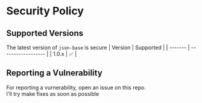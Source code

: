 # Security Policy

## Supported Versions

The latest version of `json-base` is secure
| Version | Supported          |
| ------- | ------------------ |
| 1.0.x   | :white_check_mark: |


## Reporting a Vulnerability

For reporting a vurnerability, open an issue on this repo.  
I'll try make fixes as soon as possible
